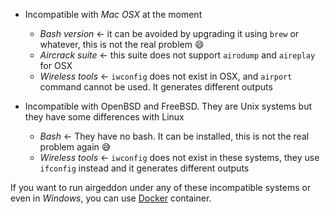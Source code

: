 - Incompatible with _Mac OSX_ at the moment
  - *Bash version* &#8592; it can be avoided by upgrading it using `brew` or whatever, this is not the real problem :smile:
  - *Aircrack suite* &#8592; this suite does not support `airodump` and `aireplay` for OSX
  - *Wireless tools* &#8592; `iwconfig` does not exist in OSX, and `airport` command cannot be used. It generates different outputs

- Incompatible with OpenBSD and FreeBSD. They are Unix systems but they have some differences with Linux
  - *Bash* &#8592; They have no bash. It can be installed, this is not the real problem again :sweat_smile:
  - *Wireless tools* &#8592; `iwconfig` does not exist in these systems, they use `ifconfig` instead and it generates different outputs

If you want to run airgeddon under any of these incompatible systems or even in _Windows_, you can use [Docker] container.

[Docker]: https://github.com/v1s1t0r1sh3r3/airgeddon/wiki/Docker